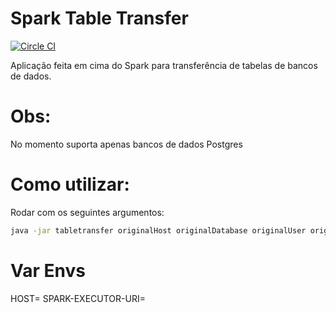 # Spark Table Transfer
[![Circle CI](https://circleci.com/gh/xdevelsistemas/spark-table-transfer/tree/publish.svg?style=svg)](https://circleci.com/gh/xdevelsistemas/spark-table-transfer/tree/publish)

Aplicação feita em cima do Spark para transferência de tabelas de bancos de dados.

# Obs:
No momento suporta apenas bancos de dados Postgres

# Como utilizar:
Rodar com os seguintes argumentos:

```bash
java -jar tabletransfer originalHost originalDatabase originalUser originalPassword originalTable destinationHost destinationTable destinationUser destinationPasswordl destinationTable
```


# Var Envs
HOST=
SPARK-EXECUTOR-URI=
